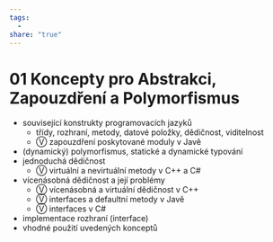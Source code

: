 ```yaml
---
tags:
  - 
share: "true"
---
```


# 01 Koncepty pro Abstrakci, Zapouzdření a Polymorfismus
- související konstrukty programovacích jazyků
	- třídy, rozhraní, metody, datové položky, dědičnost, viditelnost
	- Ⓥ zapouzdření poskytované moduly v Javě
- (dynamický) polymorfismus, statické a dynamické typování
- jednoduchá dědičnost
	- Ⓥ virtuální a nevirtuální metody v C++ a C#
- vícenásobná dědičnost a její problémy
	- Ⓥ vícenásobná a virtuální dědičnost v C++
	- Ⓥ interfaces a defaultní metody v Javě
	- Ⓥ interfaces v C#
- implementace rozhraní (interface)
- vhodné použití uvedených konceptů